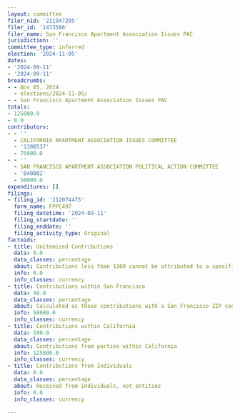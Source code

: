 ```yaml
---
layout: committee
filer_nid: '211947205'
filer_id: '1473586'
filer_name: San Francisco Apartment Association Issues PAC
jurisdiction: ''
committee_type: inferred
election: '2024-11-05'
dates:
- '2024-09-11'
- '2024-09-11'
breadcrumbs:
- - Nov 05, 2024
  - elections/2024-11-05/
- - San Francisco Apartment Association Issues PAC
totals:
- 125000.0
- 0.0
contributors:
- - ''
  - CALIFORNIA APARTMENT ASSOCIATION ISSUES COMMITTEE
  - '1388537'
  - 75000.0
- - ''
  - SAN FRANCISCO APARTMENT ASSOCIATION POLITICAL ACTION COMMITTEE
  - '840002'
  - 50000.0
expenditures: []
filings:
- filing_id: '212074475'
  form_name: FPPC497
  filing_datetime: '2024-09-11'
  filing_startdate: ''
  filing_enddate: ''
  filing_activity_type: Original
factoids:
- title: Unitemized Contributions
  data: 0.0
  data_classes: percentage
  about: Contributions less than $100 cannot be attributed to a specific individual
  info: 0.0
  info_classes: currency
- title: Contributions within San Francisco
  data: 40.0
  data_classes: percentage
  about: Calculated as those contributions with a San Francisco ZIP code
  info: 50000.0
  info_classes: currency
- title: Contributions within California
  data: 100.0
  data_classes: percentage
  about: Contributions from parties within California
  info: 125000.0
  info_classes: currency
- title: Contributions from Individuals
  data: 0.0
  data_classes: percentage
  about: Received from individuals, not entities
  info: 0.0
  info_classes: currency

---
```


